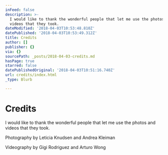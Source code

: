 ```yaml
---
inFeed: false
description: >-
  I would like to thank the wonderful people that let me use the photos and
  videos that they took.
dateModified: '2018-04-03T10:53:48.810Z'
datePublished: '2018-04-03T10:53:49.312Z'
title: Credits
author: []
publisher: {}
via: {}
sourcePath: _posts/2018-04-03-credits.md
hasPage: true
starred: false
datePublishedOriginal: '2018-04-03T10:51:16.740Z'
url: credits/index.html
_type: Blurb

---
```

# Credits

I would like to thank the wonderful people that let me use the photos and videos that they took.

Photography by Leticia Knudsen and Andrea Kleiman

Videography by Gigi Rodriguez and Arturo Wong